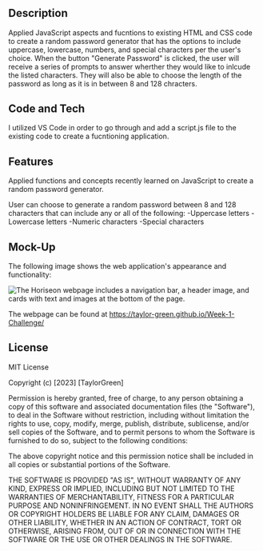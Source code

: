 # <Password-Generator>

## Description

Applied JavaScript aspects and fucntions to existing HTML and CSS code to create a random password generator that has the options to include uppercase, lowercase, numbers, and special characters per the user's choice. When the button "Generate Password" is clicked, the user will receive a series of prompts to answer wherther they would like to inlcude the listed characters. They will also be able to choose the length of the password as long as it is in between 8 and 128 chracters.



## Code and Tech

I utilized VS Code in order to go through and add a script.js file to the existing code to create a fucntioning application. 



## Features

Applied functions and concepts recently learned on JavaScript to create a random password generator. 

User can choose to generate a random password between 8 and 128 characters that can include any or all of the following:
-Uppercase letters
-Lowercase letters
-Numeric characters
-Special characters



## Mock-Up

The following image shows the web application's appearance and functionality:

![The Horiseon webpage includes a navigation bar, a header image, and cards with text and images at the bottom of the page.](./assets/01-html-css-git-homework-demo.png)

The webpage can be found at https://taylor-green.github.io/Week-1-Challenge/


## License

MIT License

Copyright (c) [2023] [TaylorGreen]

Permission is hereby granted, free of charge, to any person obtaining a copy
of this software and associated documentation files (the "Software"), to deal
in the Software without restriction, including without limitation the rights
to use, copy, modify, merge, publish, distribute, sublicense, and/or sell
copies of the Software, and to permit persons to whom the Software is
furnished to do so, subject to the following conditions:

The above copyright notice and this permission notice shall be included in all
copies or substantial portions of the Software.

THE SOFTWARE IS PROVIDED "AS IS", WITHOUT WARRANTY OF ANY KIND, EXPRESS OR
IMPLIED, INCLUDING BUT NOT LIMITED TO THE WARRANTIES OF MERCHANTABILITY,
FITNESS FOR A PARTICULAR PURPOSE AND NONINFRINGEMENT. IN NO EVENT SHALL THE
AUTHORS OR COPYRIGHT HOLDERS BE LIABLE FOR ANY CLAIM, DAMAGES OR OTHER
LIABILITY, WHETHER IN AN ACTION OF CONTRACT, TORT OR OTHERWISE, ARISING FROM,
OUT OF OR IN CONNECTION WITH THE SOFTWARE OR THE USE OR OTHER DEALINGS IN THE
SOFTWARE.